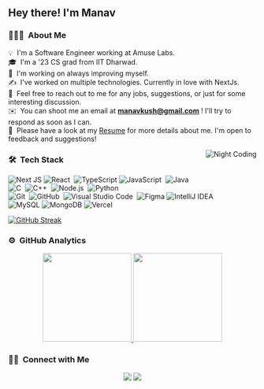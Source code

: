 <h2>Hey there! I'm Manav</h2>

<!-- ## 👋 &nbsp;Hey there! I'm Manav -->

### 👨🏻‍💻 &nbsp;About Me

💡 &nbsp;I'm a Software Engineer working at Amuse Labs.\
🎓 &nbsp;I'm a '23 CS grad from IIT Dharwad.\
🌱 &nbsp;I'm working on always improving myself.\
✍️ &nbsp;I've worked on multiple technologies. Currently in love with NextJs.\
💬 &nbsp;Feel free to reach out to me for any jobs, suggestions, or just for some interesting discussion.\
✉️ &nbsp;You can shoot me an email at <b>manavkush@gmail.com</b> ! I'll try to respond as soon as I can.\
📄 &nbsp;Please have a look at my [Resume]() for more details about me. I'm open to feedback and suggestions!

<img alt="Night Coding" src="https://raw.githubusercontent.com/manavkush/profile/master/assets/Night-Coding.gif" align="right"/>

### 🛠 &nbsp;Tech Stack

![Next JS](https://img.shields.io/badge/Next-black?style=flat&logo=next.js&logoColor=white)
![React](https://img.shields.io/badge/-React-05122A?style=flat&logo=react)&nbsp;
![TypeScript](https://img.shields.io/badge/typescript-%23007ACC.svg?style=flat&logo=typescript&logoColor=white)
![JavaScript](https://img.shields.io/badge/-JavaScript-05122A?style=flat&logo=javascript)&nbsp;
![Java](https://img.shields.io/badge/-Java-05122A?style=flat&logo=Java&logoColor=FFA518)&nbsp;\
![C](https://img.shields.io/badge/-C-05122A?style=flat&logo=C&logoColor=A8B9CC)&nbsp;
![C++](https://img.shields.io/badge/-C++-05122A?style=flat&logo=C%2B%2B&logoColor=00599C)&nbsp;
![Node.js](https://img.shields.io/badge/-Node.js-05122A?style=flat&logo=node.js)&nbsp;
![Python](https://img.shields.io/badge/-Python-05122A?style=flat&logo=python)&nbsp;\
![Git](https://img.shields.io/badge/-Git-05122A?style=flat&logo=git)&nbsp;
![GitHub](https://img.shields.io/badge/-GitHub-05122A?style=flat&logo=github)&nbsp;
![Visual Studio Code](https://img.shields.io/badge/-Visual%20Studio%20Code-05122A?style=flat&logo=visual-studio-code&logoColor=007ACC)&nbsp;
![Figma](https://img.shields.io/badge/figma-%23F24E1E.svg?style=flat&logo=figma&logoColor=white)
![IntelliJ IDEA](https://img.shields.io/badge/IntelliJIDEA-000000.svg?style=flat&logo=intellij-idea&logoColor=white)\
![MySQL](https://img.shields.io/badge/mysql-%2300f.svg?style=flat&logo=mysql&logoColor=white)
![MongoDB](https://img.shields.io/badge/MongoDB-%234ea94b.svg?style=flat&logo=mongodb&logoColor=white)
![Vercel](https://img.shields.io/badge/vercel-%23000000.svg?style=flat&logo=vercel&logoColor=white)



[![GitHub Streak](https://streak-stats.demolab.com/?user=manavkush)](https://git.io/streak-stats)

### ⚙️ &nbsp;GitHub Analytics

<p align="center">
<a href="https://github.com/manavkush">
  <img height="180em" src="https://github-readme-stats-eight-theta.vercel.app/api?username=manavkush&show_icons=true&theme=algolia&include_all_commits=true&count_private=true"/>
  <img height="180em" src="https://github-readme-stats-eight-theta.vercel.app/api/top-langs/?username=manavkush&layout=compact&langs_count=8&theme=algolia"/>
</a>

</p>

### 🤝🏻 &nbsp;Connect with Me

<p align="center">
<a href="https://linkedin.com/in/manav-kushwaha"><img src="https://img.shields.io/badge/-Manav%20Kushwaha-0077B5?style=flat&logo=Linkedin&logoColor=white"/></a>
<a href="mailto:manavkush@gmail.com"><img src="https://img.shields.io/badge/-manavkush@gmail.com-D14836?style=flat&logo=Gmail&logoColor=white"/></a>
</p>
